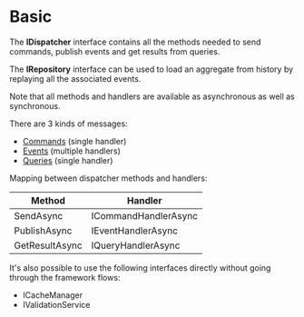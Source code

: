# Basic

The **IDispatcher** interface contains all the methods needed to send commands, publish events and get results from queries.

The **IRepository<T>** interface can be used to load an aggregate from history by replaying all the associated events.
  
Note that all methods and handlers are available as asynchronous as well as synchronous.

There are 3 kinds of messages:
- [Commands](https://github.com/lucabriguglia/Kledex/wiki/Commands) (single handler)
- [Events](https://github.com/lucabriguglia/Kledex/wiki/Events) (multiple handlers)
- [Queries](https://github.com/lucabriguglia/Kledex/wiki/Queries) (single handler)

Mapping between dispatcher methods and handlers:

| Method | Handler |
| --- | --- |
| SendAsync | ICommandHandlerAsync |
| PublishAsync | IEventHandlerAsync |
| GetResultAsync | IQueryHandlerAsync |

It's also possible to use the following interfaces directly without going through the framework flows:
- ICacheManager
- IValidationService
